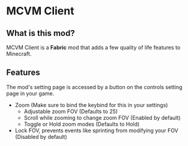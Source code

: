 # MCVM Client

## What is this mod?

MCVM Client is a **Fabric** mod that adds a few quality of life features to Minecraft.

## Features
The mod's setting page is accessed by a button on the controls setting page in your game.

- Zoom (Make sure to bind the keybind for this in your settings)
   - Adjustable zoom FOV (Defaults to 25)
   - Scroll while zooming to change zoom FOV (Enabled by default)
   - Toggle or Hold zoom modes (Defaults to Hold)
- Lock FOV, prevents events like sprinting from modifying your FOV (Disabled by default)
